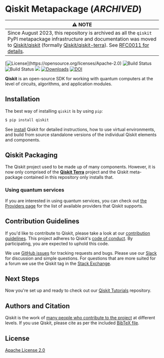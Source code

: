 # Qiskit Metapackage (_ARCHIVED_)


| ⚠️ NOTE                               | 
|------------------------------------------|
| Since August 2023, this repository is archived as all the  `qiskit` PyPI metapackage infrastructure and documentation was moved to [Qiskit/qiskit](https://github.com/Qiskit/qiskit) (formally [Qiskit/qiskit-terra](https://github.com/Qiskit/qiskit-terra)). See [RFC0011 for details](https://github.com/Qiskit/RFCs/blob/master/0011-repo-rename.md).|

[![License](https://img.shields.io/github/license/Qiskit/qiskit-metapackage.svg?)](https://opensource.org/licenses/Apache-2.0)
![Build Status](https://github.com/Qiskit/qiskit-metapackage/actions/workflows/main.yml/badge.svg?branch=master)
![Build Status](https://github.com/Qiskit/qiskit-metapackage/actions/workflows/docs.yml/badge.svg?branch=master)
[![](https://img.shields.io/github/release/Qiskit/qiskit-metapackage.svg)](https://github.com/Qiskit/qiskit-metapackage/releases)
[![Downloads](https://pepy.tech/badge/qiskit)](https://pypi.org/project/qiskit/)
[![DOI](https://zenodo.org/badge/161550823.svg)](https://zenodo.org/badge/latestdoi/161550823)

**Qiskit** is an open-source SDK for working with quantum computers at the level of circuits, algorithms, and application modules.

## Installation

The best way of installing `qiskit` is by using `pip`:

```bash
$ pip install qiskit
```

See [install](https://qiskit.org/documentation/getting_started.html) Qiskit for detailed instructions, how to use virtual environments, and
build from source standalone versions of the individual Qiskit elements and components.

## Qiskit Packaging

The Qiskit project used to be made up of many components. However, it is now only comprised of the [**Qiskit Terra**](https://github.com/Qiskit/qiskit-terra)
project and the Qiskit meta-package contained in this repository only installs that.

### Using quantum services

If you are interested in using quantum services, you can check out [the Providers page](https://qiskit.org/providers/) for the list of available providers that Qiskit supports.

## Contribution Guidelines

If you'd like to contribute to Qiskit, please take a look at our
[contribution guidelines](https://qiskit.org/documentation/contributing_to_qiskit.html). This project adheres to Qiskit's [code of conduct](CODE_OF_CONDUCT.md). By participating, you are expected to uphold this code.

We use [GitHub issues](https://github.com/Qiskit/qiskit-metapackage/issues) for tracking requests and bugs. Please use our [Slack](https://qisk.it/join-slack) for discussion and simple questions. For questions that are more suited for a forum we use the Qiskit tag in the [Stack Exchange](https://quantumcomputing.stackexchange.com/questions/tagged/qiskit).

## Next Steps

Now you're set up and ready to check out our
[Qiskit Tutorials](https://github.com/Qiskit/qiskit-tutorials) repository.

## Authors and Citation

Qiskit is the work of [many people who contribute to the project](https://github.com/Qiskit/qiskit-terra/graphs/contributors) at
different levels. If you use Qiskit, please cite as per the included
[BibTeX file](https://github.com/Qiskit/qiskit-terra/blob/main/CITATION.bib).

## License

[Apache License 2.0](LICENSE.txt)
